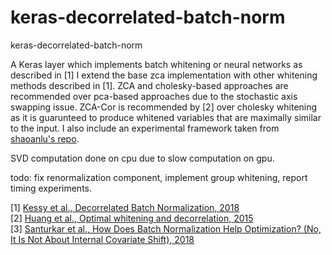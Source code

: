 # keras-decorrelated-batch-norm
keras-decorrelated-batch-norm

A Keras layer which implements batch whitening or neural networks as described in [1] I extend the base zca implementation with other whitening methods described in [1]. ZCA and cholesky-based approaches are recommended over pca-based approaches due to the stochastic axis swapping issue. ZCA-Cor is recommended by [2] over cholesky whitening as it is guarunteed to produce whitened variables that are maximally similar to the input. I also include an experimental framework taken from [shaoanlu's repo](https://github.com/shaoanlu/GroupNormalization-keras).

SVD computation done on cpu due to slow computation on gpu.

todo: fix renormalization component, implement group whitening, report timing experiments.

[1] [Kessy et al., Decorrelated Batch Normalization, 2018](https://arxiv.org/abs/1512.00809)  
[2] [Huang et al., Optimal whitening and decorrelation, 2015](https://arxiv.org/abs/1804.08450)  
[3] [Santurkar et al., How Does Batch Normalization Help Optimization? (No, It Is Not About Internal Covariate Shift), 2018](https://arxiv.org/abs/1805.11604)
